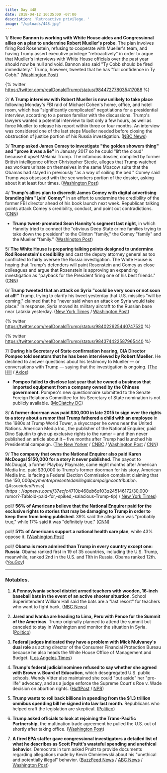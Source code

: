 ```yaml
---
title: Day 448
date: 2018-04-12 10:35:00 -07:00
description: 'Retroactive privilege. '
image: "/uploads/448.jpg"
---
```


1/ **Steve Bannon is working with White House aides and Congressional allies on a plan to undermine Robert Mueller's probe**. The plan involves firing Rod Rosenstein, refusing to cooperate with Mueller's team, and having Trump assert executive privilege "retroactively" in order to argue that Mueller's interviews with White House officials over the past year should now be null and void. Bannon also said "Ty Cobb should be fired immediately." Trump, however, tweeted that he has "full confidence in Ty Cobb." ([Washington Post](https://www.washingtonpost.com/politics/bannon-pitches-white-house-on-plan-to-cripple-mueller-probe-and-protect-trump/2018/04/11/1ec5b1b2-3d9f-11e8-a7d1-e4efec6389f0_story.html?utm_term=.fbeab258d83c))

{% twitter https://twitter.com/realDonaldTrump/status/984472778035417088 %}

2/ **A Trump interview with Robert Mueller is now unlikely to take place** following Monday's FBI raid of Michael Cohen's home, office, and hotel room, which has "significantly complicated" negotiations for a presidential interview, according to a person familiar with the discussions. Trump's lawyers wanted a potential interview to last only a few hours, as well as force Mueller to release his report within three or four months. An interview was considered one of the last steps Mueller needed before closing the obstruction of justice portion of his Russia investigation. ([NBC News](https://www.nbcnews.com/politics/donald-trump/trump-mueller-teams-prepare-move-forward-without-presidential-interview-n865421))

3/ **Trump asked James Comey to investigate "the golden showers thing" and "prove it was a lie"** in January 2017 so he could "lift the cloud" because it upset Melania Trump. The infamous dossier, compiled by former British intelligence officer Christopher Steele, alleges that Trump watched sex workers urinate on themselves in the same Moscow suite that the Obamas had stayed in previously "as a way of soiling the bed." Comey said Trump was obsessed with the sex workers portion of the dossier, asking about it at least four times. ([Washington Post](https://www.washingtonpost.com/politics/james-comeys-memoir-trump-fixates-on-proving-lewd-dossier-allegations-false/2018/04/12/64493866-3ce2-11e8-974f-aacd97698cef_story.html))

4/ **Trump's allies plan to discredit James Comey with digital advertising branding him "Lyin' Comey"** in an effort to undermine the credibility of the former FBI director ahead of his book launch next week. Republican talking points attack Comey's credibility, conduct, and point out contradictions. ([CNN](https://www.cnn.com/2018/04/12/politics/trump-comey-publicity-tour/index.html))

* **Trump tweet-promoted Sean Hannity's segment last night**, in which Hannity tried to connect the "obvious Deep State crime families trying to take down the president" to the Clinton "family," the Comey "family" and the Mueller "family." ([Washington Post](https://www.washingtonpost.com/news/morning-mix/wp/2018/04/12/trump-touts-hannitys-show-on-deep-state-crime-families-led-by-mueller-comey-and-clintons/))

5/ **The White House is preparing talking points designed to undermine Rod Rosenstein's credibility** and cast the deputy attorney general as too conflicted to fairly oversee the Russia investigation. The White House is hoping that Trump's defenders will paint Rosenstein and Comey as close colleagues and argue that Rosenstein is approving an expanding investigation as "payback for the President firing one of his best friends." ([CNN](https://www.cnn.com/2018/04/12/politics/rod-rosenstein-white-house-effort/index.html))

6/ **Trump tweeted that an attack on Syria "could be very soon or not soon at all!"** Trump, trying to clarify his tweet yesterday that U.S. missiles "will be coming," claimed that he "never said when an attack on Syria would take place." In response, Syria moved its military aircraft to the Russian base near Latakia yesterday. ([New York Times](https://www.nytimes.com/2018/04/12/us/politics/trump-syria-attack.html) / [Washington Post](https://www.washingtonpost.com/news/the-fix/wp/2018/04/12/trump-just-confirmed-his-intent-to-bomb-syria-after-sanders-tried-to-walk-back-get-ready-tweet/))

{% twitter https://twitter.com/realDonaldTrump/status/984022625440747520 %}

{% twitter https://twitter.com/realDonaldTrump/status/984374422587965440 %}

7/ **During his Secretary of State confirmation hearing, CIA Director Pompeo told senators that he has been interviewed by Robert Mueller**. He declined to answer questions about his testimony to Mueller — or conversations with Trump — saying that the investigation is ongoing. ([The Hill](http://thehill.com/policy/national-security/382841-pompeo-confirms-he-was-interviewed-by-mueller) / [Axios](https://www.axios.com/pompeo-interview-mueller-fbi-russia-investigation-c14f71fb-0da4-46ad-9985-e3cb4d62ce73.html))

* **Pompeo failed to disclose last year that he owned a business that imported equipment from a company owned by the Chinese government**. Pompeo's new questionnaire submitted to the Senate Foreign Relations Committee for his Secretary of State nomination is not publicly available. ([McClatchy DC](http://www.mcclatchydc.com/news/nation-world/national/article208630194.html))

8/ **A former doorman was paid $30,000 in late 2015 to sign over the rights to a story about a rumor that Trump fathered a child with an employee** in the 1980s at Trump World Tower, a skyscraper he owns near the United Nations. American Media Inc., the publisher of the National Enquirer, paid Dino Sajudin to give up exclusive rights to the rumor – and then never published an article about it – five months after Trump had launched his Presidential campaign. ([The New Yorker](https://www.newyorker.com/news/news-desk/the-national-enquirer-a-donald-trump-rumor-and-another-secret-payment-to-buy-silence-dino-sajudin-david-pecker) / [CNBC](https://www.cnbc.com/2018/04/12/doorman-brokered-30000-tabloid-deal-over-trump-paternity-rumor-reports.html) / [Washington Post](https://www.washingtonpost.com/politics/national-enquirer-paid-second-source-with-embarrassing-trump-rumor/2018/04/12/73ab8d0e-3e59-11e8-a7d1-e4efec6389f0_story.html) / [CNN](http://money.cnn.com/2018/04/12/media/trump-national-enquirer-doorman/index.html))

9/ **The company that owns the National Enquirer also paid Karen McDougal $150,000 for a story it never published**. The payout to McDougal, a former Playboy Playmate, came eight months after American Media Inc. paid $30,000 to Trump's former doorman for his story. American Media Inc. is facing a Federal Election Commission complaint claiming that the $150,000 payment represented an illegal campaign contribution. ([Associated Press](https://apnews.com/f37ecfc4710b468db6a103a245146172/$30,000-rumor?-Tabloid-paid-for,-spiked,-salacious-Trump-tip) / [New York Times](https://www.nytimes.com/2018/04/11/us/politics/trump-national-enquirer-american-media.html))

poll/ **56% of Americans believe that the National Enquirer paid for the exclusive rights to stories that may be damaging to Trump in order to keep them from being published**. 39% said the allegation was "probably true," while 17% said it was "definitely true." ([CNN](http://money.cnn.com/2018/03/02/media/poll-national-enquirer-donald-trump/index.html))

poll/ **51% of Americans support a national health care plan**, while 43% oppose it. ([Washington Post](https://www.washingtonpost.com/news/the-fix/wp/2018/04/12/about-half-of-americans-support-single-payer-health-care/))

poll/ **Obama is more admired than Trump in every country except one: Russia**. Obama ranked first in 19 of 35 countries, including the U.S. Trump, meanwhile, ranked 2nd in the U.S. and 11th in Russia. Obama ranked 12th. ([YouGov](https://today.yougov.com/news/2018/04/11/worlds-most-admired-2018/))

---

### Notables.

1. **A Pennsylvania school district armed teachers with wooden, 16-inch baseball bats in the event of an active shooter situation**. School Superintendent William Hall said the bats are a "last resort" for teachers who want to fight back. ([NBC News](https://www.nbcnews.com/news/us-news/pennsylvania-school-district-gives-teachers-small-baseball-bats-last-resort-n864986))

2. **Jared and Ivanka are heading to Lima, Peru with Pence for the Summit of the Americas**. Trump originally planned to attend the summit but canceled to stay in Washington and monitor the situation in Syria. ([Politico](https://www.politico.com/story/2018/04/11/jared-ivanka-trip-peru-515554))

3. **Federal judges indicated they have a problem with Mick Mulvaney's dual role** as acting director of the Consumer Financial Protection Bureau because he also heads the White House Office of Management and Budget. ([Los Angeles Times](http://www.latimes.com/business/la-fi-cfpb-mulvaney-english-hearing-20180412-story.html))

4. **Trump's federal judicial nominee refused to say whether she agreed with Brown v. Board of Education**, which desegregated U.S. public schools. Wendy Vitter also maintained she could "put aside" her "pro-life" advocacy, and as a judge enforce the Supreme Court's Roe v. Wade decision on abortion rights. ([HuffPost](https://www.huffingtonpost.com/entry/trump-judicial-nominee-segregation-wendy-vitter_us_5acea330e4b064876776a93d) / [NPR](https://www.npr.org/2018/04/11/601323110/wendy-vitter-wife-of-d-c-madam-senator-faces-thorny-hearing-to-be-federal-judge))

5. **Trump wants to roll back billions in spending from the $1.3 trillion omnibus spending bill he signed into law last month**. Republicans who helped craft the legislation are skeptical. ([Politico](https://www.politico.com/story/2018/04/12/trump-congress-trillions-republicans-516856))

6. **Trump asked officials to look at rejoining the Trans-Pacific Partnership**, the multination trade agreement he pulled the U.S. out of shortly after taking office. ([Washington Post](https://www.washingtonpost.com/business/economy/trump-weighs-rejoining-trans-pacific-partnership/2018/04/12/37d59500-3e71-11e8-8d53-eba0ed2371cc_story.html))

7. **A fired EPA staffer gave congressional investigators a detailed list of what he describes as Scott Pruitt's wasteful spending and unethical behavior**. Democrats in turn asked Pruitt to provide documents regarding allegations made by Kevin Chmielewski about his "unethical and potentially illegal" behavior. ([BuzzFeed News](https://www.buzzfeed.com/zahrahirji/scott-pruitt-kevin-chmielewski) / [ABC News](http://abcnews.go.com/Politics/fired-epa-staffer-tells-democrats-pruitt-directed-spending/story?id=54419225) / [Washington Post](https://www.washingtonpost.com/news/energy-environment/wp/2018/04/12/former-pruitt-aide-alleges-litany-of-wasteful-spending-extravagant-travel-by-epa-chief/))